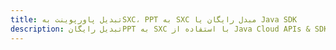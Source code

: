 ---title: تبدیل پاورپوینت بهSXC، PPT به SXC مبدل رایگان یا Java SDKdescription: تبدیل رایگانPPT به SXC با استفاده از Java Cloud APIs & SDK. همچنین اسناد Microsoft PowerPoint را در Cloud ایجاد، ویرایش و رندر کنید.---